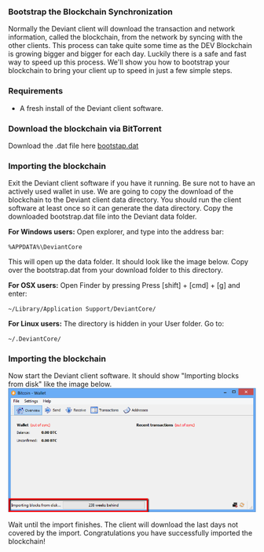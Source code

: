 ### Bootstrap the Blockchain Synchronization

Normally the Deviant client will download the transaction and network information, called the blockchain, from the network by syncing with the other clients. This process can take quite some time as the DEV Blockchain is growing bigger and bigger for each day. Luckily there is a safe and fast way to speed up this process. We'll show you how to bootstrap your blockchain to bring your client up to speed in just a few simple steps.

### Requirements

- A fresh install of the Deviant client software.

### Download the blockchain via BitTorrent

Download the .dat file here [bootstap.dat](https://bootstraps.infernopool.com/DEV/bootstrap.dat) 

### Importing the blockchain
Exit the Deviant client software if you have it running. Be sure not to have an actively used wallet in use. We are going to copy the download of the blockchain to the Deviant client data directory. You should run the client software at least once so it can generate the data directory. Copy the downloaded bootstrap.dat file into the Deviant data folder.

**For Windows users:**
Open explorer, and type into the address bar:

	%APPDATA%\DeviantCore
    
This will open up the data folder. It should look like the image below. Copy over the bootstrap.dat from your download folder to this directory.

**For OSX users:**
Open Finder by pressing Press [shift] + [cmd] + [g] and enter:

	~/Library/Application Support/DeviantCore/
    
**For Linux users:**
The directory is hidden in your User folder. Go to:

	~/.DeviantCore/
    
### Importing the blockchain
Now start the Deviant client software. It should show "Importing blocks from disk" like the image below. 
![Fig5](img/bootstrap5.png)

Wait until the import finishes. The client will download the last days not covered by the import. Congratulations you have successfully imported the blockchain!

